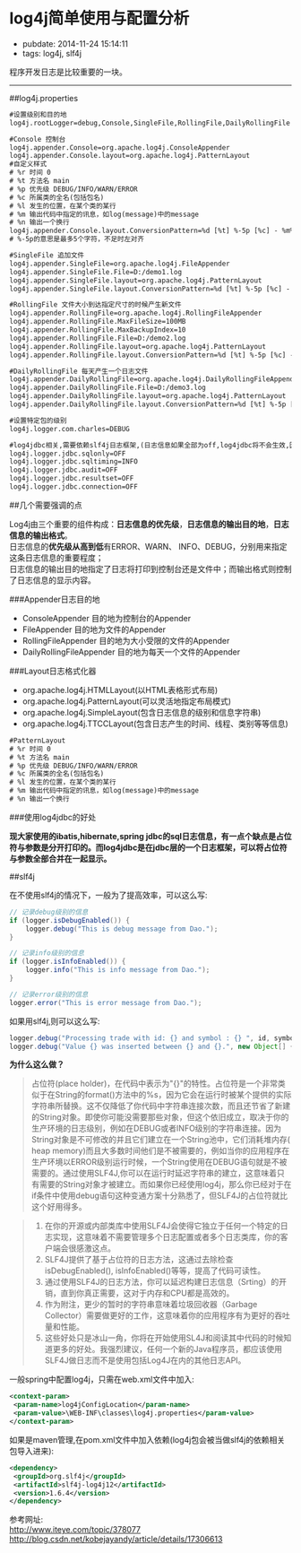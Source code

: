 # log4j简单使用与配置分析

- pubdate: 2014-11-24 15:14:11
- tags: log4j, slf4j

程序开发日志是比较重要的一块。

----------------------------------

##log4j.properties  

<!--more-->
```xml
#设置级别和目的地
log4j.rootLogger=debug,Console,SingleFile,RollingFile,DailyRollingFile

#Console 控制台
log4j.appender.Console=org.apache.log4j.ConsoleAppender
log4j.appender.Console.layout=org.apache.log4j.PatternLayout
#自定义样式  
# %r 时间 0  
# %t 方法名 main  
# %p 优先级 DEBUG/INFO/WARN/ERROR  
# %c 所属类的全名(包括包名)  
# %l 发生的位置，在某个类的某行  
# %m 输出代码中指定的讯息，如log(message)中的message  
# %n 输出一个换行  
log4j.appender.Console.layout.ConversionPattern=%d [%t] %-5p [%c] - %m%n
# %-5p的意思是最多5个字符，不足时左对齐

#SingleFile 追加文件
log4j.appender.SingleFile=org.apache.log4j.FileAppender
log4j.appender.SingleFile.File=D:/demo1.log
log4j.appender.SingleFile.layout=org.apache.log4j.PatternLayout
log4j.appender.SingleFile.layout.ConversionPattern=%d [%t] %-5p [%c] - %m%n

#RollingFile 文件大小到达指定尺寸的时候产生新文件
log4j.appender.RollingFile=org.apache.log4j.RollingFileAppender
log4j.appender.RollingFile.MaxFileSize=100MB
log4j.appender.RollingFile.MaxBackupIndex=10
log4j.appender.RollingFile.File=D:/demo2.log
log4j.appender.RollingFile.layout=org.apache.log4j.PatternLayout
log4j.appender.RollingFile.layout.ConversionPattern=%d [%t] %-5p [%c] - %m%n

#DailyRollingFile 每天产生一个日志文件
log4j.appender.DailyRollingFile=org.apache.log4j.DailyRollingFileAppender
log4j.appender.DailyRollingFile.File=D:/demo3.log
log4j.appender.DailyRollingFile.layout=org.apache.log4j.PatternLayout
log4j.appender.DailyRollingFile.layout.ConversionPattern=%d [%t] %-5p [%c] - %m%n

#设置特定包的级别
log4j.logger.com.charles=DEBUG

#log4jdbc相关,需要依赖slf4j日志框架,(日志信息如果全部为off,log4jdbc将不会生效,因此对性能没有任何影响)
log4j.logger.jdbc.sqlonly=OFF  
log4j.logger.jdbc.sqltiming=INFO  
log4j.logger.jdbc.audit=OFF  
log4j.logger.jdbc.resultset=OFF  
log4j.logger.jdbc.connection=OFF  
```

##几个需要强调的点

Log4j由三个重要的组件构成：**日志信息的优先级**，**日志信息的输出目的地**，**日志信息的输出格式**。  
日志信息的**优先级从高到低**有ERROR、WARN、 INFO、DEBUG，分别用来指定这条日志信息的重要程度；  
日志信息的输出目的地指定了日志将打印到控制台还是文件中；而输出格式则控制了日志信息的显示内容。  

###Appender日志目的地  

* ConsoleAppender 目的地为控制台的Appender
* FileAppender 目的地为文件的Appender 
* RollingFileAppender 目的地为大小受限的文件的Appender 
* DailyRollingFileAppender 目的地为每天一个文件的Appender 

###Layout日志格式化器

* org.apache.log4j.HTMLLayout(以HTML表格形式布局)
* org.apache.log4j.PatternLayout(可以灵活地指定布局模式)
* org.apache.log4j.SimpleLayout(包含日志信息的级别和信息字符串)
* org.apache.log4j.TTCCLayout(包含日志产生的时间、线程、类别等等信息)


```xml
#PatternLayout  
# %r 时间 0  
# %t 方法名 main  
# %p 优先级 DEBUG/INFO/WARN/ERROR  
# %c 所属类的全名(包括包名)  
# %l 发生的位置，在某个类的某行  
# %m 输出代码中指定的讯息，如log(message)中的message  
# %n 输出一个换行  
```

###使用log4jdbc的好处  

**现大家使用的ibatis,hibernate,spring jdbc的sql日志信息，有一点个缺点是占位符与参数是分开打印的。而log4jdbc是在jdbc层的一个日志框架，可以将占位符与参数全部合并在一起显示。**    

##slf4j  

在不使用slf4j的情况下，一般为了提高效率，可以这么写:  

```java
// 记录debug级别的信息
if (logger.isDebugEnabled()) {
	logger.debug("This is debug message from Dao.");
}

// 记录info级别的信息
if (logger.isInfoEnabled()) {
	logger.info("This is info message from Dao.");
}

// 记录error级别的信息
logger.error("This is error message from Dao.");
```

如果用slf4j,则可以这么写:  

```java
logger.debug("Processing trade with id: {} and symbol : {} ", id, symbol);
logger.debug("Value {} was inserted between {} and {}.", new Object[] {newVal, below, above});//多个参数
```

**为什么这么做？**  

> 占位符(place holder)，在代码中表示为"{}"的特性。占位符是一个非常类似于在String的format()方法中的%s，因为它会在运行时被某个提供的实际字符串所替换。这不仅降低了你代码中字符串连接次数，而且还节省了新建的String对象。即使你可能没需要那些对象，但这个依旧成立，取决于你的生产环境的日志级别，例如在DEBUG或者INFO级别的字符串连接。因为String对象是不可修改的并且它们建立在一个String池中，它们消耗堆内存( heap memory)而且大多数时间他们是不被需要的，例如当你的应用程序在生产环境以ERROR级别运行时候，一个String使用在DEBUG语句就是不被需要的。通过使用SLF4J,你可以在运行时延迟字符串的建立，这意味着只有需要的String对象才被建立。而如果你已经使用log4j，那么你已经对于在if条件中使用debug语句这种变通方案十分熟悉了，但SLF4J的占位符就比这个好用得多。  


> 1. 在你的开源或内部类库中使用SLF4J会使得它独立于任何一个特定的日志实现，这意味着不需要管理多个日志配置或者多个日志类库，你的客户端会很感激这点。
> 2. SLF4J提供了基于占位符的日志方法，这通过去除检查isDebugEnabled(), isInfoEnabled()等等，提高了代码可读性。
> 3. 通过使用SLF4J的日志方法，你可以延迟构建日志信息（Srting）的开销，直到你真正需要，这对于内存和CPU都是高效的。
> 4. 作为附注，更少的暂时的字符串意味着垃圾回收器（Garbage Collector）需要做更好的工作，这意味着你的应用程序有为更好的吞吐量和性能。
> 5. 这些好处只是冰山一角，你将在开始使用SL4J和阅读其中代码的时候知道更多的好处。我强烈建议，任何一个新的Java程序员，都应该使用SLF4J做日志而不是使用包括Log4J在内的其他日志API。


一般spring中配置log4j，只需在web.xml文件中加入:

```xml
<context-param>
 <param-name>log4jConfigLocation</param-name>
 <param-value>\WEB-INF\classes\log4j.properties</param-value>
</context-param>
```

如果是maven管理,在pom.xml文件中加入依赖(log4j包会被当做slf4j的依赖相关包导入进来):

```xml
<dependency>
 <groupId>org.slf4j</groupId>
 <artifactId>slf4j-log4j12</artifactId>
 <version>1.6.4</version>
</dependency>
```


参考网址:   
<http://www.iteye.com/topic/378077>  
<http://blog.csdn.net/kobejayandy/article/details/17306613>